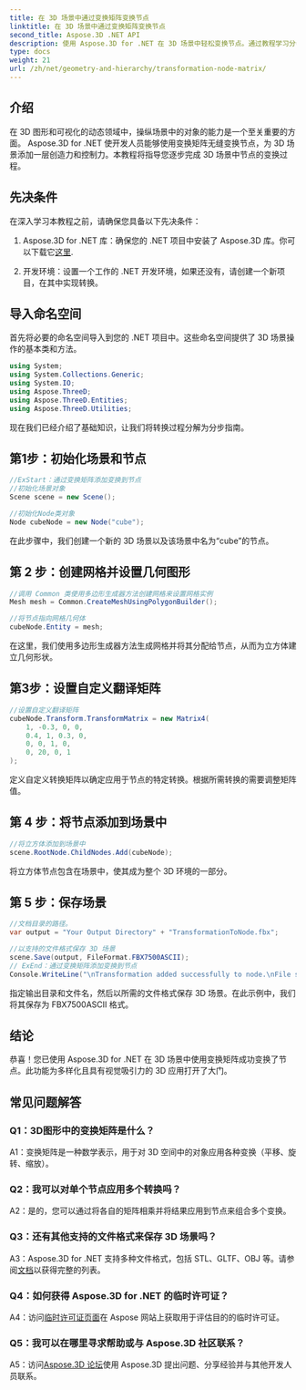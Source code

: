 ```yaml
---
title: 在 3D 场景中通过变换矩阵变换节点
linktitle: 在 3D 场景中通过变换矩阵变换节点
second_title: Aspose.3D .NET API
description: 使用 Aspose.3D for .NET 在 3D 场景中轻松变换节点。通过教程学习分步节点转换。
type: docs
weight: 21
url: /zh/net/geometry-and-hierarchy/transformation-node-matrix/
---
```

## 介绍

在 3D 图形和可视化的动态领域中，操纵场景中的对象的能力是一个至关重要的方面。 Aspose.3D for .NET 使开发人员能够使用变换矩阵无缝变换节点，为 3D 场景添加一层创造力和控制力。本教程将指导您逐步完成 3D 场景中节点的变换过程。

## 先决条件

在深入学习本教程之前，请确保您具备以下先决条件：

1.  Aspose.3D for .NET 库：确保您的 .NET 项目中安装了 Aspose.3D 库。你可以下载它[这里](https://releases.aspose.com/3d/net/).

2. 开发环境：设置一个工作的 .NET 开发环境，如果还没有，请创建一个新项目，在其中实现转换。

## 导入命名空间

首先将必要的命名空间导入到您的 .NET 项目中。这些命名空间提供了 3D 场景操作的基本类和方法。

```csharp
using System;
using System.Collections.Generic;
using System.IO;
using Aspose.ThreeD;
using Aspose.ThreeD.Entities;
using Aspose.ThreeD.Utilities;
```

现在我们已经介绍了基础知识，让我们将转换过程分解为分步指南。

## 第1步：初始化场景和节点

```csharp
//ExStart：通过变换矩阵添加变换到节点
//初始化场景对象
Scene scene = new Scene();

//初始化Node类对象
Node cubeNode = new Node("cube");
```

在此步骤中，我们创建一个新的 3D 场景以及该场景中名为“cube”的节点。

## 第 2 步：创建网格并设置几何图形

```csharp
//调用 Common 类使用多边形生成器方法创建网格来设置网格实例
Mesh mesh = Common.CreateMeshUsingPolygonBuilder(); 

//将节点指向网格几何体
cubeNode.Entity = mesh;
```

在这里，我们使用多边形生成器方法生成网格并将其分配给节点，从而为立方体建立几何形状。

## 第3步：设置自定义翻译矩阵

```csharp
//设置自定义翻译矩阵
cubeNode.Transform.TransformMatrix = new Matrix4(
    1, -0.3, 0, 0,
    0.4, 1, 0.3, 0,
    0, 0, 1, 0,
    0, 20, 0, 1
);        
```

定义自定义转换矩阵以确定应用于节点的特定转换。根据所需转换的需要调整矩阵值。

## 第 4 步：将节点添加到场景中

```csharp
//将立方体添加到场景中
scene.RootNode.ChildNodes.Add(cubeNode);            
```

将立方体节点包含在场景中，使其成为整个 3D 环境的一部分。

## 第 5 步：保存场景

```csharp
//文档目录的路径。
var output = "Your Output Directory" + "TransformationToNode.fbx";

//以支持的文件格式保存 3D 场景
scene.Save(output, FileFormat.FBX7500ASCII);
// ExEnd：通过变换矩阵添加变换到节点
Console.WriteLine("\nTransformation added successfully to node.\nFile saved at " + output);
```

指定输出目录和文件名，然后以所需的文件格式保存 3D 场景。在此示例中，我们将其保存为 FBX7500ASCII 格式。

## 结论

恭喜！您已使用 Aspose.3D for .NET 在 3D 场景中使用变换矩阵成功变换了节点。此功能为多样化且具有视觉吸引力的 3D 应用打开了大门。

## 常见问题解答

### Q1：3D图形中的变换矩阵是什么？

A1：变换矩阵是一种数学表示，用于对 3D 空间中的对象应用各种变换（平移、旋转、缩放）。

### Q2：我可以对单个节点应用多个转换吗？

A2：是的，您可以通过将各自的矩阵相乘并将结果应用到节点来组合多个变换。

### Q3：还有其他支持的文件格式来保存 3D 场景吗？

 A3：Aspose.3D for .NET 支持多种文件格式，包括 STL、GLTF、OBJ 等。请参阅[文档](https://reference.aspose.com/3d/net/)以获得完整的列表。

### Q4：如何获得 Aspose.3D for .NET 的临时许可证？

 A4：访问[临时许可证页面](https://purchase.aspose.com/temporary-license/)在 Aspose 网站上获取用于评估目的的临时许可证。

### Q5：我可以在哪里寻求帮助或与 Aspose.3D 社区联系？

A5：访问[Aspose.3D 论坛](https://forum.aspose.com/c/3d/18)使用 Aspose.3D 提出问题、分享经验并与其他开发人员联系。